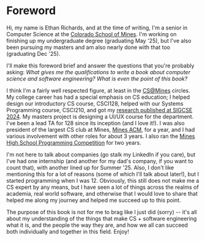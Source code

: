 # Foreword

Hi, my name is Ethan Richards, and at the time of writing, I'm a senior in
Computer Science at the [Colorado School of Mines](https://www.mines.edu). I'm 
working on finishing up my undergraduate degree (graduating May '25), but I've 
also been pursuing my masters and am also nearly done with that too (graduating Dec '25).

I'll make this foreword brief and answer the questions that you're probably
asking: *What gives me the qualifications to write a book about computer science
and software engineering? What is even the point of this book?*

I think I'm a fairly well respected figure, at least in the [CS@Mines](https://cs.mines.edu) 
circles. My college career has had a special emphasis on CS education; I helped design
our introductory CS course, CSCI128, helped with our Systems Programming course, CSCI210,
and got my [research published at SIGCSE 2024](https://dl.acm.org/doi/10.1145/3626253.3635535).
My masters project is designing a UI/UX course for the department. I've been a lead TA for 128 since 
its inception (and I love it!). I was also president of the largest CS club at Mines, 
[Mines ACM](https://acm.mines.edu), for a year, and I had various involvement with other roles 
for about 3 years. I also ran the [Mines High School Programming Competition](https://mineshspc.com) 
for two years.

I'm not here to talk about companies (go stalk my LinkedIn if you care), but I've
had one internship (and another for my dad's company, if you want to count that), with
another lined up for Summer '25. Also, I don't like mentioning this for a lot of reasons 
(some of which I'll talk about later!), but I started programming when I was 12. 
Obviously, this still does not make me a CS expert by any means, 
but I have seen a lot of things across the realms of academia, real world software,
and otherwise that I would love to share that helped me along my journey and 
helped me succeed up to this point.

The purpose of this book is not for me to brag like I just did (sorry) -- it's all about
my understanding of the things that make CS + software engineering what it is, and the
people the way they are, and how we all can succeed both individually and together in this field. Enjoy!

<!-- why i'm writing: building a habit of writing/practicing communication + also as a reflective process -->

<!-- the full book can be downloaded at this link -->
